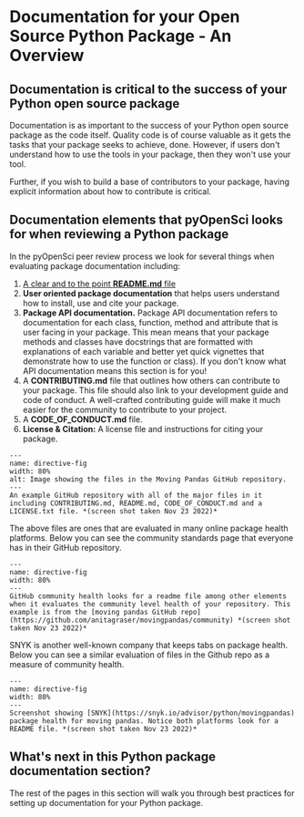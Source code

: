 # Documentation for your Open Source Python Package - An Overview


## Documentation is critical to the success of your Python open source package 

Documentation is as important to the success of your Python open source package 
as the code itself. Quality code is of course valuable as it gets the tasks 
that your package seeks to achieve, done. However, if users don't understand 
how to use the tools in your package, then they won't use your tool. 

Further, if you wish to build a base of contributors to your package, having 
explicit information about how to contribute is critical.

## Documentation elements that pyOpenSci looks for when reviewing a Python package


In the pyOpenSci peer review process we look for several things when evaluating
package documentation including:

1. [A clear and to the point **README.md** file](readme-files)
2. **User oriented package documentation** that helps users understand how to install, use and cite your package. 
3. **Package API documentation.** Package API documentation refers to documentation for each class, function, method and attribute that is user facing in your package. This mean means that your package methods and classes have docstrings that are formatted with explanations of each variable and better yet quick vignettes that demonstrate how to use the function or class). If you don't know what API documentation means this section is for you! 
4. A **CONTRIBUTING.md** file that outlines how others can contribute to your package. This file should also link to your development guide and code of conduct. A well-crafted contributing guide will make it much easier for the community to contribute to your project.
5. A **CODE_OF_CONDUCT.md** file.  
5. **License & Citation:** A license file and instructions for citing your package. 



```{figure} ../images/moving-pandas-python-package-github-main-repo.png
---
name: directive-fig
width: 80%
alt: Image showing the files in the Moving Pandas GitHub repository. 
---
An example GitHub repository with all of the major files in it including CONTRIBUTING.md, README.md, CODE_OF_CONDUCT.md and a LICENSE.txt file. *(screen shot taken Nov 23 2022)*
```

The above files are ones that are evaluated in many online package health
platforms. Below you can see the community standards page that everyone 
has in their GitHub repository. 

```{figure} ../images/moving-pandas-python-package-github-community-standards.png
---
name: directive-fig
width: 80%
---
GitHub community health looks for a readme file among other elements when it evaluates the community level health of your repository. This example is from the [moving pandas GitHub repo](https://github.com/anitagraser/movingpandas/community) *(screen shot taken Nov 23 2022)*
```

SNYK is another well-known company that keeps tabs on package health.
Below you can see a similar evaluation of files in the Github repo as a 
measure of community health. 

```{figure} ../images/moving-pandas-python-package-snyk-health.png
---
name: directive-fig
width: 80%
---
Screenshot showing [SNYK](https://snyk.io/advisor/python/movingpandas) package health for moving pandas. Notice both platforms look for a README file. *(screen shot taken Nov 23 2022)*
```


## What's next in this Python package documentation section?

The rest of the pages in this section will walk you through best practices for setting up
documentation for your Python package.


<!-- # TODO LINK TO CI BUILD examples FOR Documentation - we have plenty in our repos already for folks to look at. -->


<!-- 
Commenting this out for now - it will be moved to another section

## Other recommendations
### Python version support
You should always be explicit about which versions of Python your package supports.
Keeping compatibility with old Python versions can be difficult as functionality changes.
A good rule of thumb is that the package should support, at least,
the latest three Python versions (e.g., 3.8, 3.7, 3.6).

### Code Style
pyOpenSci encourages authors to consult [PEP 8](https://www.python.org/dev/peps/pep-0008/) for information on how to style your code.

### Linting
An automatic linter (e.g. flake8) can help ensure your code is clean and free of syntax errors. These can be integrated with your CI. -->


